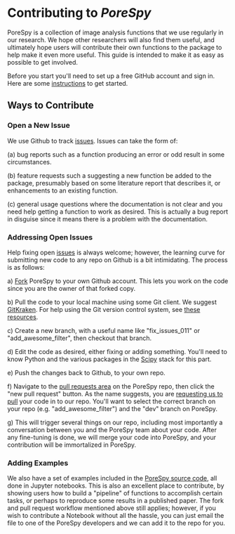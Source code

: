 # Contributing to *PoreSpy*

PoreSpy is a collection of image analysis functions that we use regularly in our research.  We hope other researchers will also find them useful, and ultimately hope users will contribute their own functions to the package to help make it even more useful.  This guide is intended to make it as easy as possible to get involved.

Before you start you'll need to set up a free GitHub account and sign in. Here are some [instructions][link_signupinstructions] to get started.

## Ways to Contribute

### Open a New Issue

We use Github to track [issues][link_issues].  Issues can take the form of:

(a) bug reports such as a function producing an error or odd result in some circumstances.

(b) feature requests such a suggesting a new function be added to the package, presumably based on some literature report that describes it, or enhancements to an existing function.

(c) general usage questions where the documentation is not clear and you need help getting a function to work as desired.  This is actually a bug report in disguise since it means there is a problem with the documentation.

### Addressing Open Issues

Help fixing open [issues][link_issues] is always welcome; however, the learning curve for submitting new code to any repo on Github is a bit intimidating.  The process is as follows:

a) [Fork][link_fork] PoreSpy to your own Github account. This lets you work on the code since you are the owner of that forked copy.

b) Pull the code to your local machine using some Git client. We suggest [GitKraken][link_gitkraken]. For help using the Git version control system, see [these resources][link_using_git].

c) Create a new branch, with a useful name like "fix_issues_011" or "add_awesome_filter", then checkout that branch.

d) Edit the code as desired, either fixing or adding something.  You'll need to know Python and the various packages in the [Scipy][link_scipy] stack for this part.

e) Push the changes back to Github, to your own repo.

f) Navigate to the [pull requests area][link_pull_requests] on the PoreSpy repo, then click the "new pull request" button.  As the name suggests, you are [requesting us to pull][link_pullrequest] your code in to our repo.  You'll want to select the correct branch on your repo (e.g. "add_awesome_filter") and the "dev" branch on PoreSpy.

g) This will trigger several things on our repo, including most importantly a conversation between you and the PoreSpy team about your code.  After any fine-tuning is done, we will merge your code into PoreSpy, and your contribution will be immortalized in PoreSpy.

### Adding Examples

We also have a set of examples included in the [PoreSpy source code][link_examples], all done in Jupyter notebooks.  This is also an excellent place to contribute, by showing users how to build a "pipeline" of functions to accomplish certain tasks, or perhaps to reproduce some results in a published paper.  The fork and pull request workflow mentioned above still applies; however, if you wish to contribute a Notebook without all the hassle, you can just email the file to one of the PoreSpy developers and we can add it to the repo for you.



[link_github]: https://github.com/
[link_issues]: https://github.com/PMEAL/porespy/issues
[link_gitkraken]: https://www.gitkraken.com/
[link_pull_requests]: https://github.com/PMEAL/porespy/pulls
[link_fork]: https://help.github.com/articles/fork-a-repo/
[link_signupinstructions]: https://help.github.com/articles/signing-up-for-a-new-github-account
[link_pullrequest]: https://help.github.com/articles/creating-a-pull-request/

[link_using_git]: http://try.github.io/
[link_examples]: https://github.com/PMEAL/porespy/tree/master/examples
[link_scipy]: https://www.scipy.org/
